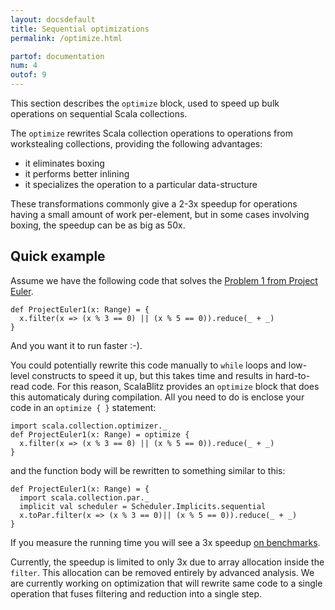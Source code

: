 ```yaml
---
layout: docsdefault
title: Sequential optimizations
permalink: /optimize.html

partof: documentation
num: 4
outof: 9
---
```




This section describes the `optimize` block,
used to speed up bulk operations on sequential Scala collections.

The `optimize` rewrites Scala collection operations to operations from workstealing collections,
providing the following advantages:
- it eliminates boxing
- it performs better inlining
- it specializes the operation to a particular data-structure

These transformations commonly give a 2-3x speedup for operations having a small amount of work per-element,
but in some cases involving boxing, the speedup can be as big as 50x.


## Quick example

Assume we have the following code that solves the [Problem 1 from Project Euler](https://projecteuler.net/problem=1).
    
    def ProjectEuler1(x: Range) = {
      x.filter(x => (x % 3 == 0) || (x % 5 == 0)).reduce(_ + _)
    }
	
And you want it to run faster :-).

You could potentially rewrite this code manually to `while` loops and low-level constructs to speed it up,
but this takes time and results in hard-to-read code.
For this reason, ScalaBlitz provides an `optimize` block that does this automaticaly during compilation.
All you need to do is enclose your code in an `optimize { }` statement:

    import scala.collection.optimizer._
    def ProjectEuler1(x: Range) = optimize {
      x.filter(x => (x % 3 == 0) || (x % 5 == 0)).reduce(_ + _)
    }

and the function body will be rewritten to something similar to this:

    def ProjectEuler1(x: Range) = {
      import scala.collection.par._
      implicit val scheduler = Scheduler.Implicits.sequential
      x.toPar.filter(x => (x % 3 == 0)|| (x % 5 == 0)).reduce(_ + _)
    }

If you measure the running time you will see a 3x speedup [on benchmarks](http://goo.gl/TV2CC3).

Currently, the speedup is limited to only 3x due to array allocation inside the `filter`.
This allocation can be removed entirely by advanced analysis.
We are currently working on optimization that will rewrite same code to a single operation
that fuses filtering and reduction into a single step.


